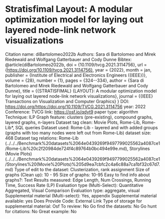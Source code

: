 # Stratisfimal Layout: A modular optimization model for laying out layered node-link network visualizations

Citation name: diBartolomeo2022b
Authors: Sara di Bartolomeo and Mirek Riedewald and Wolfgang Gatterbauer and Cody Dunne
Bibtex: @article{diBartolomeo2022b,
doi = {10.1109/tvcg.2021.3114756},
url = {https://doi.org/10.1109/tvcg.2021.3114756},
year = {2022},
month = jan,
publisher = {Institute of Electrical and Electronics Engineers ({IEEE})},
volume = {28},
number = {1},
pages = {324--334},
author = {Sara di Bartolomeo and Mirek Riedewald and Wolfgang Gatterbauer and Cody Dunne},
title = {{STRATISFIMAL} {LAYOUT}: A modular optimization model for laying out layered node-link network visualizations},
journal = {{IEEE} Transactions on Visualization and Computer Graphics}
}
DOI: https://doi.org/https://doi.org/10.1109/TVCG.2021.3114756
year: 2022
Conference: TVCG
link: https://osf.io/qdyt9
paper type: algorithm
Technique: ILP
Graph feature: clusters (pre-existing), compound graphs, layered graphs, n-layers
Dataset tag clean: Movie Plots, Rome-Lib, Rome-Lib*, SQL queries
Dataset used: Rome-Lib - layered and with added groups (graphs with too many nodes were left out from Rome-Lib)
dataset size: 468
Dataset tag relations: Rome-Lib (../../../Benchmark%20datasets%2064e0439269f9497799025562a4087ce1/Rome-Lib%20c2f20984de724f4c89764b0bc494e99e.md), Storylines (Movie Plots) (../../../Benchmark%20datasets%2064e0439269f9497799025562a4087ce1/Storylines%20(Movie%20Plots)%205d9ea7cbfc2c4a6c88a7ca1bf32c67d7.md)
Type of edit to the dataset: Clusterization, rank assignment
Size of graphs (Clean up): 10 - 95
Size of graphs: 10-95
Easy to find info about graphs?: Text
Results measured: Edge Length, Num Crossings, Running Time, Success Rate (LP)
Evaluation type (Multi-Select): Quantitative Aggregated, Visual Comparison
Evaluation type: aggregate, visual
Supplemental material (Multi-select): Yes, appendix
Supplemental material available: yes
Does Provide Code: External Link
Type of storage for supplemental material: Osf
To review: No
Go find the datasets: No
Go hunt for citations: No
Great example: No